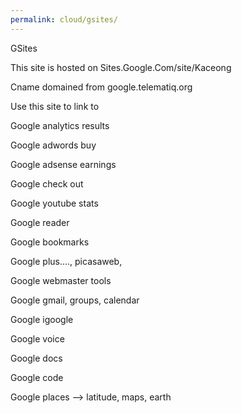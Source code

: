```yaml
---
permalink: cloud/gsites/
---
```


GSites


This site is hosted on Sites.Google.Com/site/Kaceong

Cname domained from google.telematiq.org

Use this site to link to

Google analytics results

Google adwords buy

Google adsense earnings

Google check out

Google youtube stats

Google reader

Google bookmarks

Google plus...., picasaweb,

Google webmaster tools

Google gmail, groups, calendar

Google igoogle

Google voice

Google docs

Google code

Google places --> latitude, maps, earth
